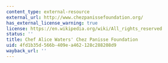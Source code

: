 ```yaml
---
content_type: external-resource
external_url: http://www.chezpanissefoundation.org/
has_external_license_warning: true
license: https://en.wikipedia.org/wiki/All_rights_reserved
status: ''
title: Chef Alice Waters' Chez Panisse Foundation
uid: 4fd1b35d-566b-409e-a462-128c288208d9
wayback_url: ''
---
```

